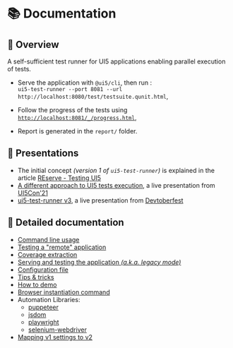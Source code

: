 # 📚 Documentation

## 🍁 Overview

A self-sufficient test runner for UI5 applications enabling parallel execution of tests.

* Serve the application with `@ui5/cli`, then run : <br/> `ui5-test-runner --port 8081 --url http://localhost:8080/test/testsuite.qunit.html`,

* Follow the progress of the tests using [`http://localhost:8081/_/progress.html`](http://localhost:8081/_/progress.html),

* Report is generated in the `report/` folder.

## 💬 Presentations
* The initial concept *(version 1 of `ui5-test-runner`)* is explained in the article [REserve - Testing UI5](https://arnaud-buchholz.medium.com/reserve-testing-ui5-85187d5eb7f1)
* [A different approach to UI5 tests execution](https://youtu.be/EBp0bdIqu4s), a live presentation from [UI5Con'21](https://openui5.org/ui5con/)
* [ui5-test-runner v3](https://www.youtube.com/live/kxmmdy1tho4), a live presentation from [Devtoberfest](https://www.youtube.com/playlist?list=PL6RpkC85SLQDHz97qsNTNAE2jnUKj8X5d)

## 📖 Detailed documentation
* [Command line usage](usage.md)
* [Testing a "remote" application](testing.md)
* [Coverage extraction](coverage.md)
* [Serving and testing the application *(a.k.a. legacy mode)*](legacy.md)
* [Configuration file](configuration.md)
* [Tips & tricks](tipsNtricks.md)
* [How to demo](demo.md)
* [Browser instantiation command](browser.md)
* Automation Libraries:
  * [puppeteer](puppeteer.md)
  * [jsdom](jsdom.md)
  * [playwright](playwright.md)
  * [selenium-webdriver](selenium-webdriver.md)
* [Mapping v1 settings to v2](mapping_v1_v2.md)
